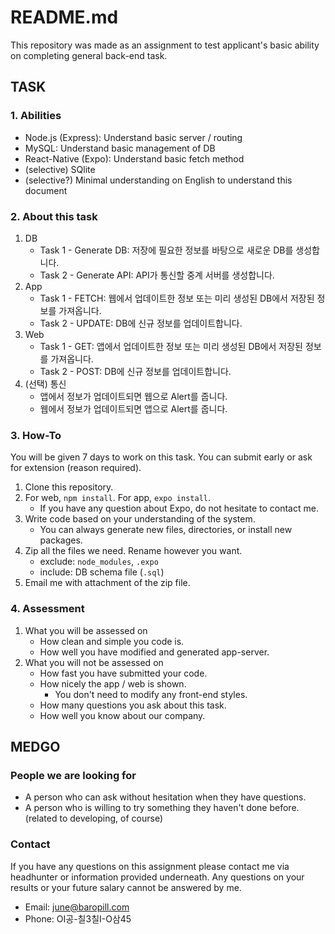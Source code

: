 # README.md
This repository was made as an assignment to test applicant's basic ability on completing general back-end task.

## TASK
### 1. Abilities
- Node.js (Express): Understand basic server / routing
- MySQL: Understand basic management of DB
- React-Native (Expo): Understand basic fetch method
- (selective) SQlite
- (selective?) Minimal understanding on English to understand this document

### 2. About this task
1. DB
    - Task 1 - Generate DB: 저장에 필요한 정보를 바탕으로 새로운 DB를 생성합니다.
    - Task 2 - Generate API: API가 통신할 중계 서버를 생성합니다.
1. App
    - Task 1 - FETCH: 웹에서 업데이트한 정보 또는 미리 생성된 DB에서 저장된 정보를 가져옵니다.
    - Task 2 - UPDATE: DB에 신규 정보를 업데이트합니다.
1. Web
    - Task 1 - GET: 앱에서 업데이트한 정보 또는 미리 생성된 DB에서 저장된 정보를 가져옵니다.
    - Task 2 - POST: DB에 신규 정보를 업데이트합니다.
1. (선택) 통신
    - 앱에서 정보가 업데이트되면 웹으로 Alert를 줍니다.
    - 웹에서 정보가 업데이트되면 앱으로 Alert를 줍니다.

### 3. How-To
You will be given 7 days to work on this task. You can submit early or ask for extension (reason required).
1. Clone this repository.
1. For web, `npm install`. For app, `expo install`.
    - If you have any question about Expo, do not hesitate to contact me.
1. Write code based on your understanding of the system.
    - You can always generate new files, directories, or install new packages.
1. Zip all the files we need. Rename however you want.
    - exclude: `node_modules`, `.expo`
    - include: DB schema file (`.sql`)
1. Email me with attachment of the zip file.

### 4. Assessment
1. What you will be assessed on
    - How clean and simple you code is.
    - How well you have modified and generated app-server.
1. What you will not be assessed on
    - How fast you have submitted your code.
    - How nicely the app / web is shown.
        - You don't need to modify any front-end styles.
    - How many questions you ask about this task.
    - How well you know about our company.

## MEDGO
### People we are looking for
- A person who can ask without hesitation when they have questions.
- A person who is willing to try something they haven't done before. (related to developing, of course)

### Contact
If you have any questions on this assignment please contact me via headhunter or information provided underneath.
Any questions on your results or your future salary cannot be answered by me.
- Email: [june@baropill.com](mailto:june@baropill.com)
- Phone: OI공-칠3칠I-O삼45